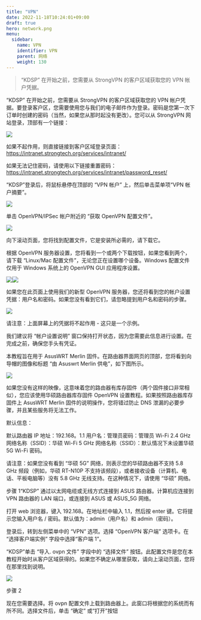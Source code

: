 ```yaml
---
title: "VPN"
date: 2022-11-18T10:24:01+09:00
draft: true
hero: network.png
menu:
  sidebar:
    name: VPN
    identifier: VPN
    parent: 网络
    weight: 130
---
```


> “KDSP” 在开始之前，您需要从 StrongVPN 的客户区域获取您的 VPN 帐户凭据。

“KDSP” 在开始之前，您需要从 StrongVPN 的客户区域获取您的 VPN 帐户凭据。要登录客户区，您需要使用您与我们的电子邮件作为登录。密码是您第一次下订单时创建的密码（当然，如果您从那时起没有更改）。您可以从 StrongVPN 网站登录，顶部有一个链接：

![](https://strongtech.org/assets/img/tutorials/find_setup_credentials_general_step_01-7bb888dc06.png)

如果不起作用，则直接链接到客户区域登录页面：https://intranet.strongtech.org/services/intranet/

如果无法记住密码，请使用以下链接重置密码：https://intranet.strongtech.org/services/intranet/password_reset/

“KDSP”登录后，将鼠标悬停在顶部的 “VPN 帐户” 上，然后单击菜单项“VPN 帐户摘要”。

![](https://strongtech.org/assets/img/tutorials/find_setup_credentials_general_step_02-b93debb999.png)

单击 OpenVPN/IPSec 帐户附近的 “获取 OpenVPN 配置文件”。

![](https://strongtech.org/assets/img/tutorials/find_setup_credentials_openvpn_step_03-8335a04ced.png)

向下滚动页面，您将找到配置文件，它是安装所必需的，请下载它。

根据 OpenVPN 服务器设置，您将看到一个或两个下载按钮，如果您看到两个，请下载 “Linux/Mac 配置文件”，无论您正在设置哪个设备。Windows 配置文件仅用于 Windows 系统上的 OpenVPN GUI 应用程序设置。

![](https://strongtech.org/assets/img/tutorials/find_setup_credentials_openvpn_step_04-f56ddde65d.png)![](https://strongtech.org/assets/img/tutorials/find_setup_credentials_openvpn_step_05-24096b84cc.png)

如果您在此页面上使用我们的新型 OpenVPN 服务器，您还将看到您的帐户设置凭据：用户名和密码。如果您没有看到它们，请忽略提到用户名和密码的步骤。

![](https://strongtech.org/assets/img/tutorials/find_setup_credentials_openvpn_step_06-f0e34fb803.png)

请注意：上面屏幕上的凭据将不起作用 - 这只是一个示例。

我们建议将 “帐户设置说明” 窗口保持打开状态，因为您需要此信息进行设置。在完成之前，确保您手头有凭证。

本教程旨在用于 AsusWRT Merlin 固件。在路由器界面网页的顶部，您将看到向导帽的图像和标题 “由 Asuswrt Merlin 供电”，如下图所示。

![](https://strongtech.org/assets/img/tutorials/setup_asuswrt_merlin_openvpn_step_00-fc286a29da.png)

如果您没有这样的映像，这意味着您的路由器有库存固件（两个固件接口非常相似），您应该使用华硕路由器库存固件 OpenVPN 设置教程。如果按照路由器库存固件上 AsusWRT Merlin 固件的说明操作，您将错过防止 DNS 泄漏的必要步骤，并且某些服务将无法工作。

默认信息：

默认路由器 IP 地址：192.168。1.1 用户名：管理员密码：管理员 Wi-Fi 2.4 GHz 网络名称（SSID）：华硕 Wi-Fi 5 GHz 网络名称（SSID）：默认情况下未设置华硕 5G Wi-Fi 密码。

请注意：如果您没有看到 “华硕 5G” 网络，则表示您的华硕路由器不支持 5.8 GHz 频段（例如，华硕 RT-N10P 不支持该频段），或者接收设备（计算机、电话、平板电脑等）没有 5.8 GHz 无线支持。在这种情况下，请使用 “华硕” 网络。

步骤 1“KDSP” 通过以太网电缆或无线方式连接到 ASUS 路由器。计算机应连接到 VPN 路由器的 LAN 端口，或连接到 ASUS 或 ASUS_5G 网络。

打开 web 浏览器，键入 192.168。在地址栏中输入 1.1，然后按 enter 键。它将提示您输入用户名 / 密码。默认值为：admin（用户名）和 admin（密码）。

登录后，转到左侧菜单中的 “VPN” 选项。选择 “OpenVPN 客户端” 选项卡。在 “选择客户端实例” 字段中选择“客户端 1”。

“KDSP”单击 “导入. ovpn 文件” 字段中的 “选择文件” 按钮。此配置文件是您在本教程开始时从客户区域获得的。如果您不确定从哪里获取，请向上滚动页面，您将在那里找到说明。

![](https://strongtech.org/assets/img/tutorials/setup_asuswrt_merlin_openvpn_step_01-266b54ef3e.png)

步骤 2

现在您需要选择。将 ovpn 配置文件上载到路由器上。此窗口将根据您的系统而有所不同。选择文件后，单击 “确定” 或“打开”按钮